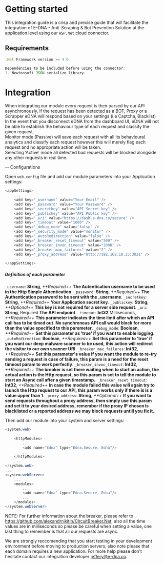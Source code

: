 # Getting started

This integration guide is a crisp and precise guide that will facilitate the integration of E-DNA - Anti-Scraping & Bot Prevention Solution at the application level using our `ASP.Net` cloud connector.

## Requirements

```javascript
.Net Framework version >= 4.0

Dependencies to be included before using the connector:
1. Newtonsoft JSON serialize library.
```

# Integration

When integrating our module every request is then parsed by our API asynchronously, if the request has been detected as a BOT, Proxy or a Scrapper eDNA will respond based on your settings (i.e Captcha, Blacklist) 
In the event that you disconnect eDNA from the dashboard UI, eDNA will not be able to establish the behaviour type of each request and classify the given request.  
Monitor mode (Passive) will save each request with all its behavioural analytics and classify each request however this will merely flag each request and no appropriate action will be taken.  
Selecting ‘Active’ mode all detected bad requests will be blocked alongside any other requests in real time. 

-- Configurations

Open `web.config` file and add our module parameters into your Application settings:

```cs
<appSettings>
	...
	<add key="_username" value="Your Email" />
	<add key="_password" value="Your Password" />
	<add key="_secretkey" value="API Secret key" />
	<add key="_publickey" value="API Public key" />
	<add key="_uri" value="https://dash.e-dna.co/secure" />
    <add key="_timeout" value="1000" />
    <add key="_debug_mode" value="false" />
    <add key="_security_mode" value="monitor" />
    <add key="_autoRedirection" value="false" />
    <add key="_breaker_reset_timeout" value="500" />
    <add key="_breaker_invoc_timeout" value="2000" />
    <add key="_breaker_max_failures" value="2" />
    <add key="_proxy_address" value="http://192.168.10.33:3021" />
	...
</appSettings>
```

##### Definition of each parameter
`_username`: **String**, *++Required++* **The Autentication username to be used in the Http Simple Athentication**.
`_password`: **String**, *++Required++* **The Authentication password to be sent with the _username**.
`_secretkey`: **String**, *++Required++* **Your Application secret key**.
`_publickey`: **String**, *++Optional++* **This key is not required for a server side request**.
`_uri`: **String**, Required **The API endpoint**.
`_timeout`: **Int32** Milliseconds, *++Required++* **This parameter indicates the time limit after which an API call has to be timed out. No synchronous API call would block for more than the value specified to this parameter**.
`_debug_mode`: **Boolean**, *++Required++* **Set this parameter as 'true' if you want to enable logging**.
`_autoRedirection`: **Boolean**, *++Required++* **Set this parameter to 'true' if you want our deep malware scanner to be used, this action will redirect the visitor to our own scanner URI**.
`_breaker_max_failures`: **Int32**, *++Required++* **Set this parameter's value if you want the module to re-try sending a request in case of failure, this param is a need for the reset timeout param to work perfectly**.
`_breaker_invoc_timeout`: **Int32**, *++Required++* **The breaker is set there waiting when to start an action, the actual action is the Http request, so this param is set to tell the module to start an Async call after a given timestamp.**.
`_breaker_reset_timeout`: **Int32**, *++Required++* **In case the module failed this value will again try to launch the Http request to our API, this param works only if there is is a value upper than 1**.
`_proxy_address`: **String**, *++Optional++* **If you want to send requests throughout a proxy address, then simply use this param and set it to your desired address, remember if the proxy IP chosen is blacklisted or a reported address we may block requests untill you fix it.**.

Then add our module into your system and server settings:
```cs
<system.web>
	...
	<httpModules>
		...
		<add name="Edna" type="Edna.Secure, Edna"/>
		...
	</httpModules>
	...
</system.web>
...
<system.webServer>
	...
	<modules>
		...
		<add name="Edna" type="Edna.Secure, Edna"/>
		...
	</modules>
</system.webServer>
```

NOTE: For further information about the breaker, please refer to https://github.com/alexandrnikitin/CircuitBreaker.Net, also all the time values are in milliseconds so please be careful when setting a value, one last thing to remember is that all our requests are async.

We are strongly reccomending that you start testing in your development environment before moving to production servers, also note please that each domain requires a new application.
For more help please don't hesitate contact our integration developer jeffery@e-dna.co. 